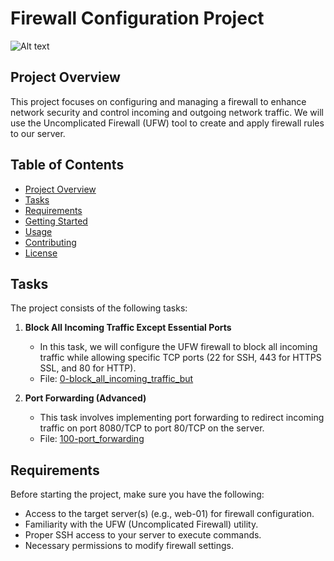 # Firewall Configuration Project

![Alt text](https://www.ionos.com/digitalguide/fileadmin/DigitalGuide/Screenshots_2018/Firewall-EN.png)

## Project Overview

This project focuses on configuring and managing a firewall to enhance network security and control incoming and outgoing network traffic. We will use the Uncomplicated Firewall (UFW) tool to create and apply firewall rules to our server.

## Table of Contents

- [Project Overview](#project-overview)
- [Tasks](#tasks)
- [Requirements](#requirements)
- [Getting Started](#getting-started)
- [Usage](#usage)
- [Contributing](#contributing)
- [License](#license)

## Tasks

The project consists of the following tasks:

1. **Block All Incoming Traffic Except Essential Ports**
   - In this task, we will configure the UFW firewall to block all incoming traffic while allowing specific TCP ports (22 for SSH, 443 for HTTPS SSL, and 80 for HTTP).
   - File: [0-block_all_incoming_traffic_but](./0x13-firewall/0-block_all_incoming_traffic_but)

2. **Port Forwarding (Advanced)**
   - This task involves implementing port forwarding to redirect incoming traffic on port 8080/TCP to port 80/TCP on the server.
   - File: [100-port_forwarding](./0x13-firewall/100-port_forwarding)

## Requirements

Before starting the project, make sure you have the following:

- Access to the target server(s) (e.g., web-01) for firewall configuration.
- Familiarity with the UFW (Uncomplicated Firewall) utility.
- Proper SSH access to your server to execute commands.
- Necessary permissions to modify firewall settings.

